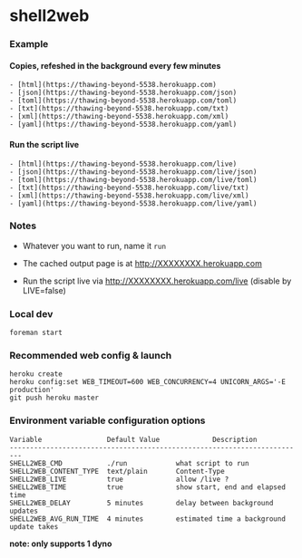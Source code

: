 # shell2web

### Example

#### Copies, refeshed in the background every few minutes 

    - [html](https://thawing-beyond-5538.herokuapp.com) 
    - [json](https://thawing-beyond-5538.herokuapp.com/json) 
    - [toml](https://thawing-beyond-5538.herokuapp.com/toml) 
    - [txt](https://thawing-beyond-5538.herokuapp.com/txt) 
    - [xml](https://thawing-beyond-5538.herokuapp.com/xml) 
    - [yaml](https://thawing-beyond-5538.herokuapp.com/yaml) 

#### Run the script live

    - [html](https://thawing-beyond-5538.herokuapp.com/live) 
    - [json](https://thawing-beyond-5538.herokuapp.com/live/json) 
    - [toml](https://thawing-beyond-5538.herokuapp.com/live/toml) 
    - [txt](https://thawing-beyond-5538.herokuapp.com/live/txt) 
    - [xml](https://thawing-beyond-5538.herokuapp.com/live/xml) 
    - [yaml](https://thawing-beyond-5538.herokuapp.com/live/yaml) 

### Notes

 - Whatever you want to run, name it `run`

 - The cached output page is at http://XXXXXXXX.herokuapp.com

 - Run the script live via http://XXXXXXXX.herokuapp.com/live (disable by LIVE=false)

### Local dev 

    foreman start

### Recommended web config & launch

    heroku create
    heroku config:set WEB_TIMEOUT=600 WEB_CONCURRENCY=4 UNICORN_ARGS='-E production'
    git push heroku master


### Environment variable configuration options
    Variable                Default Value             Description
    -------------------------------------------------------------------------
    SHELL2WEB_CMD           ./run            what script to run
    SHELL2WEB_CONTENT_TYPE  text/plain       Content-Type
    SHELL2WEB_LIVE          true             allow /live ?
    SHELL2WEB_TIME          true             show start, end and elapsed time
    SHELL2WEB_DELAY         5 minutes        delay between background updates
    SHELL2WEB_AVG_RUN_TIME  4 minutes        estimated time a background update takes

**note: only supports 1 dyno**
